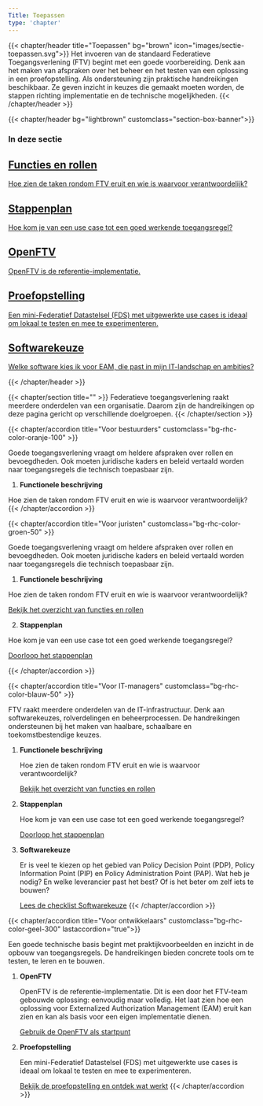 ```yaml
---
Title: Toepassen
type: 'chapter'
---
```


{{< chapter/header title="Toepassen" bg="brown" icon="images/sectie-toepassen.svg">}}
Het invoeren van de standaard Federatieve Toegangsverlening (FTV) begint met een goede voorbereiding. Denk aan het maken van afspraken over het beheer en het testen van een oplossing in een proefopstelling. Als ondersteuning zijn praktische handreikingen beschikbaar. Ze geven inzicht in keuzes die gemaakt moeten worden, de stappen richting implementatie en de technische mogelijkheden.
{{< /chapter/header >}}

{{< chapter/header bg="lightbrown" customclass="section-box-banner">}}

### In deze sectie
<div class="section-home-wrapper" role="navigation">
   <div class="section-home-box">
       <a href="functioneel">
           <h2 class="nl-heading nl-heading--level-4 rhc-heading">
               Functies en rollen
           </h2>
           <p class="utrecht-paragraph">
              Hoe zien de taken rondom FTV eruit en wie is waarvoor verantwoordelijk?
           </p>
       </a>
   </div>
   
   <div class="section-home-box">
       <a href="stappenplan">
           <h2 class="nl-heading nl-heading--level-4 rhc-heading">
               Stappenplan
           </h2>
           <p class="utrecht-paragraph">
               Hoe kom je van een use case tot een goed werkende toegangsregel?
           </p>
       </a>
   </div>
   
   <div class="section-home-box">
       <a href="openftv">
           <h2 class="nl-heading nl-heading--level-4 rhc-heading">
               OpenFTV
           </h2>
           <p class="utrecht-paragraph">
               OpenFTV is de referentie-implementatie.
           </p>
       </a>
   </div>
   
   <div class="section-home-box">
       <a href="proefopstelling">
           <h2 class="nl-heading nl-heading--level-4 rhc-heading">
               Proefopstelling
           </h2>
           <p class="utrecht-paragraph">
               Een mini-Federatief Datastelsel (FDS) met uitgewerkte use cases is ideaal om lokaal te testen en mee te experimenteren.
           </p>
       </a>
   </div>

   <div class="section-home-box">
       <a href="softwarekeus">
           <h2 class="nl-heading nl-heading--level-4 rhc-heading">
               Softwarekeuze
           </h2>
           <p class="utrecht-paragraph">
               Welke software kies ik voor EAM, die past in mijn IT-landschap en ambities?
           </p>
       </a>
   </div>

</div>

{{< /chapter/header >}}

{{< chapter/section title="" >}}
Federatieve toegangsverlening raakt meerdere onderdelen van een organisatie. Daarom zijn de handreikingen op deze pagina gericht op verschillende doelgroepen. 
{{< /chapter/section >}}

{{< chapter/accordion title="Voor bestuurders" customclass="bg-rhc-color-oranje-100" >}}

Goede toegangsverlening vraagt om heldere afspraken over rollen en bevoegdheden. Ook moeten juridische kaders en beleid vertaald worden naar toegangsregels die technisch toepasbaar zijn.

1. **Functionele beschrijving**

Hoe zien de taken rondom FTV eruit en wie is waarvoor verantwoordelijk?
{{< /chapter/accordion >}}

{{< chapter/accordion title="Voor juristen" customclass="bg-rhc-color-groen-50" >}}

   Goede toegangsverlening vraagt om heldere afspraken over rollen en bevoegdheden. Ook moeten juridische kaders en beleid vertaald worden naar toegangsregels die technisch toepasbaar zijn.

   1. **Functionele beschrijving**

   Hoe zien de taken rondom FTV eruit en wie is waarvoor verantwoordelijk?

   [Bekijk het overzicht van functies en rollen](functioneel)

   2. **Stappenplan**

   Hoe kom je van een use case tot een goed werkende toegangsregel?

   [Doorloop het stappenplan](stappenplan)

{{< /chapter/accordion >}}

{{< chapter/accordion title="Voor IT-managers" customclass="bg-rhc-color-blauw-50" >}}

FTV raakt meerdere onderdelen van de IT-infrastructuur. Denk aan softwarekeuzes, rolverdelingen en beheerprocessen. De handreikingen ondersteunen bij het maken van haalbare, schaalbare en toekomstbestendige keuzes.

1. **Functionele beschrijving**

   Hoe zien de taken rondom FTV eruit en wie is waarvoor verantwoordelijk?

   [Bekijk het overzicht van functies en rollen](functioneel)

2. **Stappenplan**

   Hoe kom je van een use case tot een goed werkende toegangsregel?

   [Doorloop het stappenplan](stappenplan)

3. **Softwarekeuze**

   Er is veel te kiezen op het gebied van Policy Decision Point (PDP), Policy Information Point (PIP) en Policy Administration Point (PAP). Wat heb je nodig? En welke leverancier past het best? Of is het beter om zelf iets te bouwen?

   [Lees de checklist Softwarekeuze](softwarekeus)
{{< /chapter/accordion >}}

{{< chapter/accordion title="Voor ontwikkelaars" customclass="bg-rhc-color-geel-300" lastaccordion="true">}}

Een goede technische basis begint met praktijkvoorbeelden en inzicht in de opbouw van toegangsregels. De handreikingen bieden concrete tools om te testen, te leren en te bouwen.

1. **OpenFTV**

   OpenFTV is de referentie-implementatie. Dit is een door het FTV-team gebouwde oplossing: eenvoudig maar volledig. Het laat zien hoe een oplossing voor Externalized Authorization Management (EAM) eruit kan zien en kan als basis voor een eigen implementatie dienen.

   [Gebruik de OpenFTV als startpunt](openftv)

4. **Proefopstelling**

   Een mini-Federatief Datastelsel (FDS) met uitgewerkte use cases is ideaal om lokaal te testen en mee te experimenteren.

   [Bekijk de proefopstelling en ontdek wat werkt](proefopstelling)
{{< /chapter/accordion >}}
